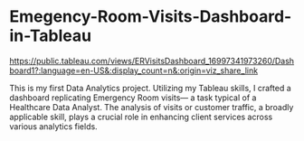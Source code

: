 # Emegency-Room-Visits-Dashboard-in-Tableau
https://public.tableau.com/views/ERVisitsDashboard_16997341973260/Dashboard1?:language=en-US&:display_count=n&:origin=viz_share_link

This is my first Data Analytics project. Utilizing my Tableau skills, I crafted a dashboard replicating Emergency Room visits— a task typical of a Healthcare Data Analyst. The analysis of visits or customer traffic, a broadly applicable skill, plays a crucial role in enhancing client services across various analytics fields.
